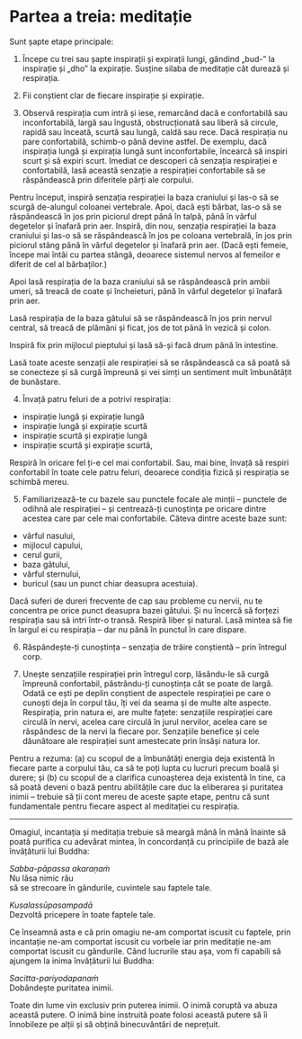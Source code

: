 # Partea a treia: meditație

Sunt șapte etape principale:

1. Începe cu trei sau șapte inspirații și expirații lungi, gândind „bud-” la inspirație și „dho” la expirație. Susține silaba de meditație cât durează și respirația.  

2. Fii conștient clar de fiecare inspirație și expirație.  

3. Observă respirația cum intră și iese, remarcând dacă e confortabilă sau inconfortabilă, largă sau îngustă, obstrucționată sau liberă să circule, rapidă sau înceată, scurtă sau lungă, caldă sau rece. Dacă respirația nu pare confortabilă, schimb-o până devine astfel. De exemplu, dacă inspirația lungă și expirația lungă sunt inconfortabile, încearcă să inspiri scurt și să expiri scurt. Imediat ce descoperi că senzația respirației e confortabilă, lasă această senzație a respirației confortabile să se răspândească prin diferitele părți ale corpului.

Pentru început, inspiră senzația respirației la baza craniului și las-o să se scurgă de-alungul coloanei vertebrale. Apoi, dacă ești bărbat, las-o să se răspândească în jos prin piciorul drept până în talpă, până în vârful degetelor și înafară prin aer. Inspiră, din nou, senzația respirației la baza craniului și las-o să se răspândească în jos pe coloana vertebrală, în jos prin piciorul stâng până în vârful degetelor și înafară prin aer. (Dacă ești femeie, începe mai întâi cu partea stângă, deoarece sistemul nervos al femeilor e diferit de cel al bărbaților.)

Apoi lasă respirația de la baza craniului să se răspândească prin ambii umeri, să treacă de coate și încheieturi, până în vârful degetelor și înafară prin aer.

Lasă respirația de la baza gâtului să se răspândească în jos prin nervul central, să treacă de plămâni și ficat, jos de tot până în vezică și colon.

Inspiră fix prin mijlocul pieptului și lasă să-și facă drum până în intestine.

Lasă toate aceste senzații ale respirației să se răspândească ca să poată să se conecteze și să curgă împreună și vei simți un sentiment mult îmbunătățit de bunăstare.

4. Învață patru feluri de a potrivi respirația:

- inspirație lungă și expirație lungă
- inspirație lungă și expirație scurtă
- inspirație scurtă și expirație lungă
- inspirație scurtă și expirație scurtă,  

Respiră în oricare fel ți-e cel mai confortabil. Sau, mai bine, învață să respiri confortabil în toate cele patru feluri, deoarece condiția fizică și respirația se schimbă mereu.

5. Familiarizează-te cu bazele sau punctele focale ale minții – punctele de odihnă ale respirației – și centrează-ți cunoștința pe oricare dintre acestea care par cele mai confortabile. Câteva dintre aceste baze sunt:

- vârful nasului,  
- mijlocul capului,  
- cerul gurii,  
- baza gâtului,  
- vârful sternului,  
- buricul (sau un punct chiar deasupra acestuia).

Dacă suferi de dureri frecvente de cap sau probleme cu nervii, nu te concentra pe orice punct deasupra bazei gâtului. Și nu încercă să forțezi respirația sau să intri într-o transă. Respiră liber și natural. Lasă mintea să fie în largul ei cu respirația – dar nu până în punctul în care dispare.

6. Răspândește-ți cunoștința – senzația de trăire conștientă – prin întregul corp.

7. Unește senzațiile respirației prin întregul corp, lăsându-le să curgă împreună confortabil, păstrându-ți cunoștința cât se poate de largă. Odată ce ești pe deplin conștient de aspectele respirației pe care o cunoști deja în corpul tău, îți vei da seama și de multe alte aspecte. Respirația, prin natura ei, are multe fațete: senzațiile respirației care circulă în nervi, acelea care circulă în jurul nervilor, acelea care se răspândesc de la nervi la fiecare por. Senzațiile benefice și cele dăunătoare ale respirației sunt amestecate prin însăși natura lor.

Pentru a rezuma: (a) cu scopul de a îmbunătăți energia deja existentă în fiecare parte a corpului tău, ca să te poți lupta cu lucruri precum boală și durere; și (b) cu scopul de a clarifica cunoașterea deja existentă în tine, ca să poată deveni o bază pentru abilitățile care duc la eliberarea și puritatea inimii – trebuie să ții cont mereu de aceste șapte etape, pentru că sunt fundamentale pentru fiecare aspect al meditației cu respirația.

***

Omagiul, incantația și meditația trebuie să meargă mână în mână înainte să poată purifica cu adevărat mintea, în concordanță cu principiile de bază ale învățăturii lui Buddha:

*Sabba-pāpassa akaraṇaṁ*  
Nu lăsa nimic rău  
să se strecoare în gândurile, cuvintele sau faptele tale.

*Kusalassūpasampadā*  
Dezvoltă pricepere în toate faptele tale.

Ce înseamnă asta e că prin omagiu ne-am comportat iscusit cu faptele, prin incantație ne-am comportat iscusit cu vorbele iar prin meditație ne-am comportat iscusit cu gândurile. Când lucrurile stau așa, vom fi capabili să ajungem la inima învățăturii lui Buddha:

*Sacitta-pariyodapanaṁ*  
Dobândește puritatea inimii.

Toate din lume vin exclusiv prin puterea inimii. O inimă coruptă va abuza această putere. O inimă bine instruită poate folosi această putere să îi înnobileze pe alții și să obțină binecuvântări de neprețuit.
